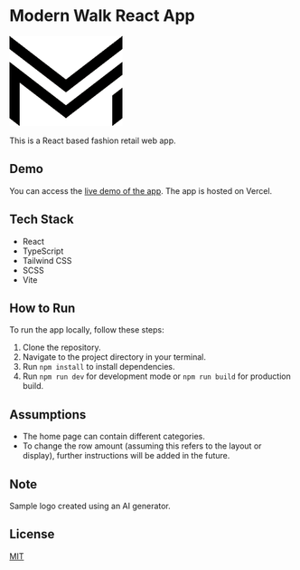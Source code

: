# Modern Walk React App

![Modern Walk Logo](/src/assets/logo-mini.png)

This is a React based fashion retail web app.

## Demo

You can access the [live demo of the app](https://modern-walk-app-git-master-madhawa-ses-projects.vercel.app/). The app is hosted on Vercel.

## Tech Stack

- React
- TypeScript
- Tailwind CSS
- SCSS
- Vite

## How to Run

To run the app locally, follow these steps:

1. Clone the repository.
2. Navigate to the project directory in your terminal.
3. Run `npm install` to install dependencies.
4. Run `npm run dev` for development mode or `npm run build` for production build.

## Assumptions

- The home page can contain different categories.
- To change the row amount (assuming this refers to the layout or display), further instructions will be added in the future.


## Note

Sample logo created using an AI generator.

## License

[MIT](https://choosealicense.com/licenses/mit/)

